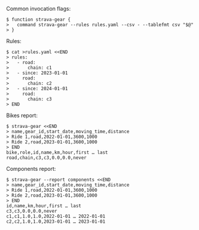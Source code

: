 Common invocation flags:

    $ function strava-gear {
    >   command strava-gear --rules rules.yaml --csv - --tablefmt csv "$@"
    > }

Rules:

    $ cat >rules.yaml <<END
    > rules:
    >   - road:
    >       chain: c1
    >   - since: 2023-01-01
    >     road:
    >       chain: c2
    >   - since: 2024-01-01
    >     road:
    >       chain: c3
    > END

Bikes report:

    $ strava-gear <<END
    > name,gear_id,start_date,moving_time,distance
    > Ride 1,road,2022-01-01,3600,1000
    > Ride 2,road,2023-01-01,3600,1000
    > END
    bike,role,id,name,km,hour,first … last
    road,chain,c3,c3,0.0,0.0,never

Components report:

    $ strava-gear --report components <<END
    > name,gear_id,start_date,moving_time,distance
    > Ride 1,road,2022-01-01,3600,1000
    > Ride 2,road,2023-01-01,3600,1000
    > END
    id,name,km,hour,first … last
    c3,c3,0.0,0.0,never
    c1,c1,1.0,1.0,2022-01-01 … 2022-01-01
    c2,c2,1.0,1.0,2023-01-01 … 2023-01-01
